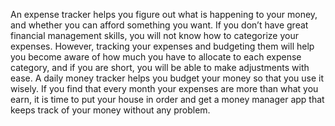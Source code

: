 An expense tracker helps you figure out what is happening
to your money, and whether you can afford something you
want. If you don’t have great financial management skills,
you will not know how to categorize your expenses.
However, tracking your expenses and budgeting them will
help you become aware of how much you have to allocate
to each expense category, and if you are short, you will be
able to make adjustments with ease. A daily money tracker
helps you budget your money so that you use it wisely. If
you find that every month your expenses are more than
what you earn, it is time to put your house in order and get
a money manager app that keeps track of your money
without any problem.
